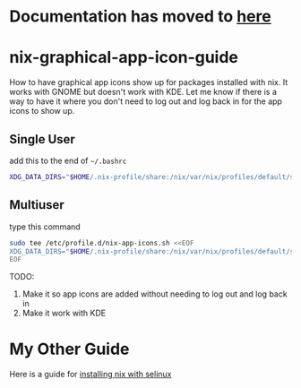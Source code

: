 # Documentation has moved to [here](https://github.com/dnkmmr69420/nix-installer-scripts/blob/main/docs/extra-scripts.md)

# nix-graphical-app-icon-guide
How to have graphical app icons show up for packages installed with nix. It works with GNOME but doesn't work with KDE. Let me know if there is a way to have it where you don't need to log out and log back in for the app icons to show up.

## Single User

add this to the end of `~/.bashrc`

```bash
XDG_DATA_DIRS="$HOME/.nix-profile/share:/nix/var/nix/profiles/default/share:$XDG_DATA_DIRS"
```

## Multiuser

type this command

```bash
sudo tee /etc/profile.d/nix-app-icons.sh <<EOF
XDG_DATA_DIRS="$HOME/.nix-profile/share:/nix/var/nix/profiles/default/share:$XDG_DATA_DIRS"
EOF
```

TODO:

1. Make it so app icons are added without needing to log out and log back in
2. Make it work with KDE

# My Other Guide

Here is a guide for [installing nix with selinux](https://github.com/dnkmmr69420/nix-with-selinux)
